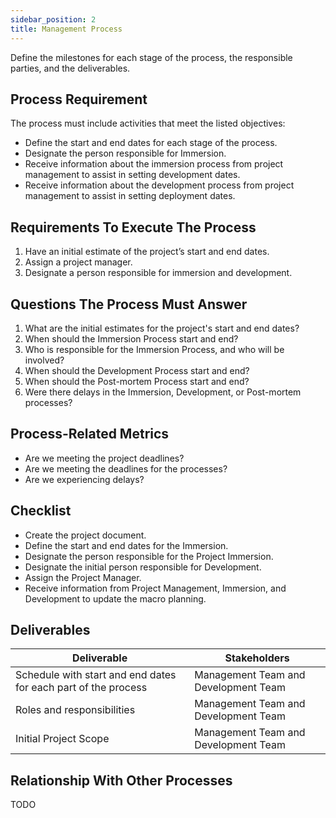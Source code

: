 ```yaml
---
sidebar_position: 2
title: Management Process
---
```


Define the milestones for each stage of the process, the responsible parties, and the deliverables.

## Process Requirement
The process must include activities that meet the listed objectives:
- Define the start and end dates for each stage of the process.
- Designate the person responsible for Immersion.
- Receive information about the immersion process from project management to assist in setting development dates.
- Receive information about the development process from project management to assist in setting deployment dates.

## Requirements To Execute The Process
1. Have an initial estimate of the project’s start and end dates.
2. Assign a project manager.
3. Designate a person responsible for immersion and development.

## Questions The Process Must Answer
1. What are the initial estimates for the project's start and end dates?
2. When should the Immersion Process start and end?
3. Who is responsible for the Immersion Process, and who will be involved?
4. When should the Development Process start and end?
5. When should the Post-mortem Process start and end?
6. Were there delays in the Immersion, Development, or Post-mortem processes?

## Process-Related Metrics
- Are we meeting the project deadlines?
- Are we meeting the deadlines for the processes?
- Are we experiencing delays?

## Checklist
- Create the project document.
- Define the start and end dates for the Immersion.
- Designate the person responsible for the Project Immersion.
- Designate the initial person responsible for Development.
- Assign the Project Manager.
- Receive information from Project Management, Immersion, and Development to update the macro planning.

## Deliverables

| **Deliverable** | **Stakeholders** |
| --- | --- |
| Schedule with start and end dates for each part of the process | Management Team and Development Team |
| Roles and responsibilities | Management Team and Development Team |
| Initial Project Scope | Management Team and Development Team |

## Relationship With Other Processes

TODO